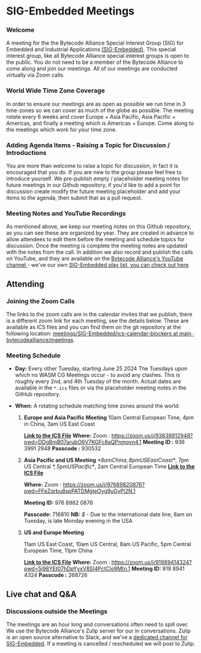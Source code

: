 # SIG-Embedded Meetings

### Welcome

A meeting for the the Bytecode Alliance Special Interest Group (SIG) for Embedded and Industrial Applications [(SIG-Embedded)](https://github.com/bytecodealliance/governance/tree/main/SIGs/SIG-embedded). This special interest group, like all Bytecode Alliance special interest groups is open to the public. You do not need to be a member of the Bytecode Alliance to come along and join our meetings. All of our meetings are conducted virtually via Zoom calls. 

### World Wide Time Zone Coverage

In order to ensure our meetings are as open as possible we run time in 3 time-zones so we can cover as much of the globe as possible. The meeting rotate every 6 weeks and cover Europe + Asia Pacific, Asia Pacific + Americas, and finally a meeting which is Americas + Europe. Come along to the meetings which work for your time zone.

### Adding Agenda Items - Raising a Topic for Discussion / Introductions 

You are more than welcome to raise a topic for discussion, in fact it is encouraged that you do. If you are new to the group please feel free to introduce yourself. We pre-publish empty / placeholder meeting notes for future meetings in our Github repository, if you'd like to add a point for discussion create modify the future meeting placeholder and add your items to the agenda, then submit that as a pull request.

### Meeting Notes and YouTube Recordings

As mentioned above, we keep our meeting notes on this Github repository, as you can see these are organized by year. They are created in advance to allow attendees to edit them before the meeting and schedule topics for discussion. Once the meeting is complete the meeting notes are updated with the notes from the call. In addition we also record and publish the calls on YouTube, and they are available on the [Bytecode Alliance's YouTube channel ](https://www.youtube.com/@bytecodealliance)- we've our own [SIG-Embedded play list, you can check out here](https://www.youtube.com/playlist?list=PLdpcq7g42YhbGtFaGVdWcC54xqRJDjewG).

## Attending

### Joining the Zoom Calls

The links to the zoom calls are in the calendar invites that we publish, there is a different zoom link for each meeting, see the details below. These are available as ICS files and you can find them on the git repository at the following location: [meetings/SIG-Embedded/ics-calendar-blockers at main · bytecodealliance/meetings](https://github.com/bytecodealliance/meetings/tree/main/SIG-Embedded/ics-calendar-blockers).

### Meeting Schedule 

* **Day:** Every other Tuesday, starting June 25 2024
  The Tuesdays upon which no WASM CG Meetings occur - to avoid any clashes. This is roughly every 2nd, and 4th Tuesday of the month. Actual dates are available in the `*.ics` files or via the placeholder meeting notes in the GitHub repository.
  
* **When:** A rotating schedule matching time zones around the world:
  1. **Europe and Asia Pacific Meeting**
     10am Central European Time, 4pm in China, 3am US East Coast
  
     [**Link to the ICS File**](https://github.com/bytecodealliance/meetings/blob/main/SIG-Embedded/ics-calendar-blockers/SIG-Embedded-Europe-and-Asia-Pacific.ics)
     **Where:** Zoom : https://zoom.us/j/93639912948?pwd=DDgBmB07arubO6V7KGFc8aQPnmoyn4.1 
     **Meeting ID :** 936 3991 2948 
     **Passcode :** 930532 
  
  2. **Asia Pacific and US Meeting** *$*
     8am China, 8pm US East Coast *$*, 7pm US Central *$*, 5pm US Pacific *$*, 2am Central European Time
     [**Link to the ICS File**](https://github.com/bytecodealliance/meetings/blob/main/SIG-Embedded/ics-calendar-blockers/SIG-Embedded-Asia-Pacific-and-USA.ics)
  
     **Where:** Zoom : https://zoom.us/j/97689820876?pwd=FFeZqrbu8spPATDMgIeOyg9uGyPl2N.1 
  
     **Meeting ID:** 976 8982 0876 
  
     **Passcode:** 716810 
     **NB:** *$* - Due to the international date line, 8am on Tuesday, is late Monday evening in the USA
  
  3. **US and Europe Meeting**
  
     11am US East Coast, 10am US Central, 8am US Pacific, 5pm Central European Time, 11pm China
  
     [**Link to the ICS File**](https://github.com/bytecodealliance/meetings/blob/main/SIG-Embedded/ics-calendar-blockers/SIG-Embedded-USA-and-Europe.ics)
     **Where:** Zoom : https://zoom.us/j/91989414324?pwd=5j98YEt07hDpYyxV8SI4PctClo9Mtn.1 
     **Meeting ID:** 919 8941 4324 
     **Passcode :** 268726 

## Live chat and Q&A
### Discussions outside the Meetings
The meetings are an hour long and conversations often need to spill over.  We use the Bytecode Alliance's Zulip server for our in conversations. Zulip is an open source alternative to Slack, and we've a [dedicated channel for SIG-Embedded](https://bytecodealliance.zulipchat.com/#narrow/stream/438936-SIG-Embedded). If a meeting is cancelled / rescheduled we will post to Zulip.

